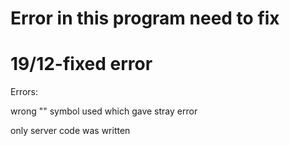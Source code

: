 # Error in this program need to fix


# 19/12-fixed error

Errors:

wrong "" symbol used which gave stray error

only server code was written
